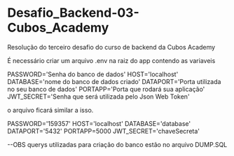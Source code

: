 # Desafio_Backend-03-Cubos_Academy
Resolução do terceiro desafio do curso de backend da Cubos Academy

É necessário criar um arquivo .env na raiz do app contendo as variaveis

PASSWORD='Senha do banco de dados'
HOST='localhost'
DATABASE='nome do banco de dados criado'
DATAPORT='Porta utilizada no seu banco de dados'
PORTAPP='Porta que rodará sua aplicação'
JWT_SECRET='Senha que será utilizada pelo Json Web Token'

o arquivo ficará similar a isso.

PASSWORD='159357'
HOST='localhost'
DATABASE='database'
DATAPORT='5432'
PORTAPP=5000
JWT_SECRET='chaveSecreta'


--OBS querys utilizadas para criação do banco estão no arquivo DUMP.SQL
